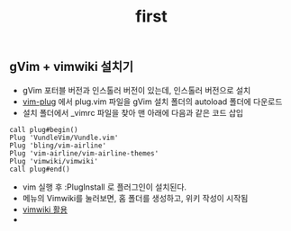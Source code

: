 ﻿---
layout  : wiki
title   : first
updated : 2021-02-17 12:24:49 +0900
toc     : true
public  : true
comment : false
regenerate: true
---

## gVim + vimwiki 설치기
- gVim 포터블 버전과 인스톨러 버전이 있는데, 인스톨러 버전으로 설치
- [vim-plug](https://github.com/junegunn/vim-plug) 에서 plug.vim 파일을 gVim 설치 폴더의 autoload 폴더에 다운로드
- 설치 폴더에서 _vimrc 파일을 찾아 맨 아래에 다음과 같은 코드 삽입
```
call plug#begin()
Plug 'VundleVim/Vundle.vim'
Plug 'bling/vim-airline'
Plug 'vim-airline/vim-airline-themes'
Plug 'vimwiki/vimwiki'
call plug#end()
```
- vim 실행 후 :PlugInstall 로 플러그인이 설치된다.
- 메뉴의 Vimwiki를 눌러보면, 홈 폴더를 생성하고, 위키 작성이 시작됨
- [vimwiki 활용](https://johngrib.github.io/wiki/my-wiki)
- 
